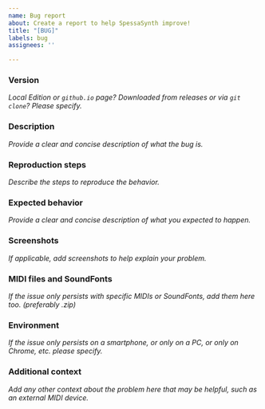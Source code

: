 ```yaml
---
name: Bug report
about: Create a report to help SpessaSynth improve!
title: "[BUG]"
labels: bug
assignees: ''

---
```


### Version
*Local Edition or `github.io` page? Downloaded from releases or via `git clone`? Please specify.*

### Description
*Provide a clear and concise description of what the bug is.*

### Reproduction steps
*Describe the steps to reproduce the behavior.*

### Expected behavior
*Provide a clear and concise description of what you expected to happen.*

### Screenshots
*If applicable, add screenshots to help explain your problem.*

### MIDI files and SoundFonts
*If the issue only persists with specific MIDIs or SoundFonts, add them here too. (preferably .zip)*

### Environment
*If the issue only persists on a smartphone, or only on a PC, or only on Chrome, etc. please specify.*

### Additional context
*Add any other context about the problem here that may be helpful, such as an external MIDI device.*
